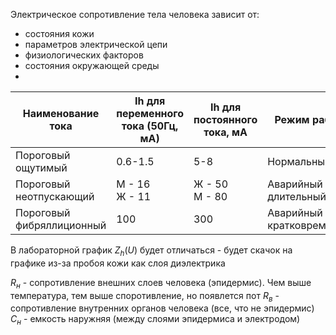 Электрическое сопротивление тела человека зависит от:
- состояния кожи 
- параметров электрической цепи
- физиологических факторов
- состояния окружающей среды
- 

| Наименование тока         | Ih для переменного тока (50Гц, мА) | Ih для постоянного тока, мА | Режим работы              |
| ------------------------- | ---------------------------------- | --------------------------- | ------------------------- |
| Пороговый ощутимый        | 0.6-1.5                            | 5-8                         | Нормальный                |
| Пороговый неотпускающий   | М - 16<br>Ж - 11                   | Ж - 50<br>М - 80            | Аварийный длительный      |
| Пороговый фибряллиционный | 100                                | 300                         | Аварийный кратковременный |
В лабораторной график $Z_h(U)$ будет отличаться - будет скачок на графике из-за пробоя кожи как слоя диэлектрика

$R_н$ - сопротивление внешних слоев человека (эпидермис). Чем выше температура, тем выше споротивление, но появлется пот 
$R_в$ - сопротивление внутренних органов человека (все, что не эпидермис)
$C_н$ - емкость наружняя (между слоями эпидермиса и электродом)

